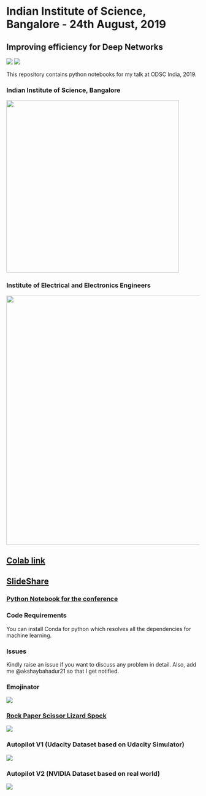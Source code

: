# Indian Institute of Science, Bangalore - 24th August, 2019 
## Improving efficiency for Deep Networks 
 [![](https://img.shields.io/github/license/sourcerer-io/hall-of-fame.svg?colorB=ff0000)](https://github.com/akshaybahadur21/Emojinator/blob/master/LICENSE.md)  [![](https://img.shields.io/badge/Akshay-Bahadur-brightgreen.svg?colorB=ff0000)](https://akshaybahadur.com)

This repository contains python notebooks for my talk at ODSC India, 2019.

###  Indian Institute of Science, Bangalore  
  <img src="https://www.iisc.ac.in/wp-content/uploads/2017/09/IIScLogo.png" width="450" height="450" >
  
###  Institute of Electrical and Electronics Engineers   
  <img src="https://encrypted-tbn0.gstatic.com/images?q=tbn:ANd9GcRptOCCZMWf-YT11JLDagptL_nV2z_8CV27NtypT1x0bU__tP9x" width="650" > 

## [Colab link](https://colab.research.google.com/drive/1Kz8gR52Yq0EPge755jHpe8ee1mLuqFcx)

## [SlideShare](https://www.slideshare.net/AkshayBahadur/indian-institute-of-science-2019)

### [Python Notebook for the conference](https://nbviewer.jupyter.org/github/akshaybahadur21/IISc-Bangalore-2019/blob/master/IISc_India.ipynb)

### Code Requirements
You can install Conda for python which resolves all the dependencies for machine learning.

### Issues
Kindly raise an issue if you want to discuss any problem in detail. Also, add me @akshaybahadur21 so that I get notified.

### Emojinator
<img src="https://github.com/akshaybahadur21/Emojinator/blob/master/emo.gif">

### [Rock Paper Scissor Lizard Spock](https://github.com/akshaybahadur21/Emojinator/tree/master/Rock_Paper_Scissor_Lizard_Spock)
<img src="https://github.com/akshaybahadur21/Emojinator/blob/master/RPS.gif">

### Autopilot V1 (Udacity Dataset based on Udacity Simulator)
<img src="https://github.com/akshaybahadur21/Autopilot/blob/master/final.gif">

### Autopilot V2 (NVIDIA Dataset based on real world)
<img src="https://github.com/akshaybahadur21/Autopilot/blob/master/v2.gif">





